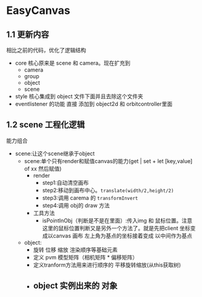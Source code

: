 # EasyCanvas



## 1.1 更新内容

相比之前的代码，优化了逻辑结构

- core 核心原来是  scene 和 camera。现在扩充到
  - camera
  - group
  - object
  - scene
- style 核心集成到 object 文件下面并且去除这个文件夹
- eventlistener 的功能 直接 添加到 object2d 和 orbitcontroller里面







## 1.2 scene 工程化逻辑

能力组合

- scene:让这个scene继承于object
  - scene:单个只有render和赋值canvas的能力(get | set + let [key,value] of xx 然后赋值)
    - render
      - step1:自动清空画布
      - step2:移动到画布中心。`translate(width/2,height/2)`
      - step3:调用 carema 的 `transformInvert`
      - step4:调用 obj的 draw 方法
    - 工具方法
      - isPointInObj（判断是不是在里面）:传入img 和 鼠标位置。注意这里的鼠标位置判断又是另外一个方法了。就是先把client 坐标变成以canvas 画布 左上角为基点的坐标接着变成 以中间作为基点
  - object:
    - 旋转 位移 缩放 渲染顺序等基础元素
    - 定义 pvm 模型矩阵（相机矩阵 * 偏移矩阵）
    - 定义tranform方法用来进行顺序的 平移旋转缩放(从this获取树)
    - object 实例出来的 对象
      - 









